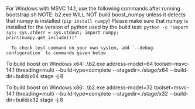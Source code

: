 For Windows with MSVC 14.1, use the following commands after running bootstrap.sh
NOTE: b2.exe WILL NOT build boost_numpy unless it detects that numpy is installed (`pip install numpy`)
	  Please make sure that numpy is installed for the version of python used by the build test:
	  `python -c "import sys; sys.stderr = sys.stdout; import numpy; print(numpy.get_include())"`
	  
	  To check test command on your own system, add `--debug-configuration` to commands given below
	  

To build boost on Windows x64:
.\b2.exe address-model=64 toolset=msvc-14.1 threading=multi --build-type=complete --stagedir=./stage/x64 --build-dir=build/x64 stage -j 8

To build boost on Windows x86:
.\b2.exe address-model=32 toolset=msvc-14.1 threading=multi --build-type=complete --stagedir=./stage/x32 --build-dir=build/x32 stage -j 8
